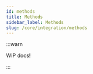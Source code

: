 ```yaml
---
id: methods
title: Methods
sidebar_label: Methods
slug: /core/integration/methods
---
```


:::warn

WIP docs!

:::